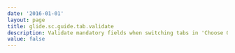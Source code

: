 ```yaml
---
date: '2016-01-01'
layout: page
title: glide.sc.guide.tab.validate
description: Validate mandatory fields when switching tabs in 'Choose Options' section of Order Guides
value: false
---
```

